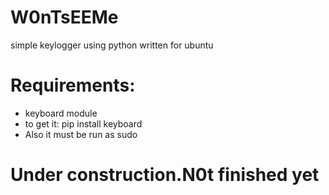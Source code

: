 # W0nTsEEMe
simple keylogger using python written for ubuntu

# Requirements:

* keyboard module
* to get it: pip install keyboard
* Also it must be run as sudo

# Under construction.N0t finished yet
